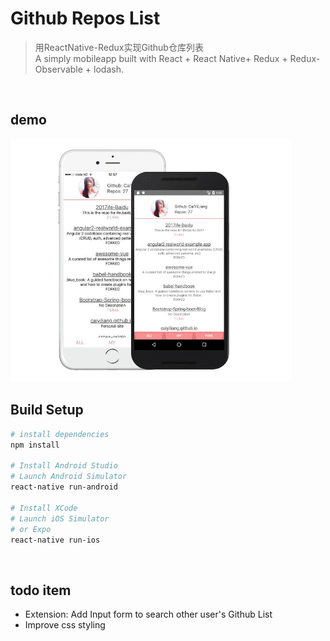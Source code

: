 # Github Repos List

> 用ReactNative-Redux实现Github仓库列表<br>
> A simply mobileapp built with React + React Native+ Redux + Redux-Observable + lodash.
<br>

## demo
<img src="./nativeList.JPG" alt="Native-GithubRepos-List" width="450px" >
<br>

## Build Setup

``` bash
# install dependencies
npm install

# Install Android Studio
# Launch Android Simulator
react-native run-android

# Install XCode
# Launch iOS Simulator
# or Expo 
react-native run-ios

```
<br>


## todo item
- Extension: Add Input form to search other user's Github List
- Improve css styling
<br>